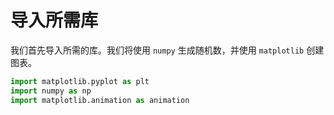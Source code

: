 # 导入所需库

我们首先导入所需的库。我们将使用 `numpy` 生成随机数，并使用 `matplotlib` 创建图表。

```python
import matplotlib.pyplot as plt
import numpy as np
import matplotlib.animation as animation
```
